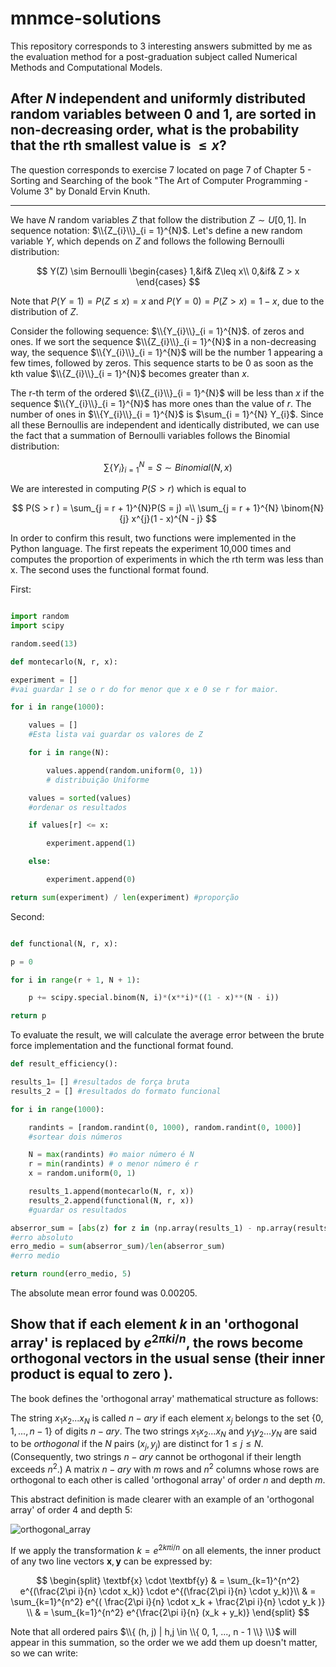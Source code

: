 # mnmce-solutions

This repository corresponds to 3 interesting answers submitted by me as the evaluation method for a post-graduation subject called Numerical Methods and Computational Models.

## After $N$ independent and uniformly distributed random variables between 0 and 1, are sorted in non-decreasing order, what is the probability that the rth smallest value is $\leq x$?

The question corresponds to exercise 7 located on page 7 of Chapter 5 - Sorting and Searching of the book "The Art of Computer Programming - Volume 3" by Donald Ervin Knuth.

-----

We have $N$ random variables $Z$ that follow the distribution $Z \sim U[0, 1]$. In sequence notation: $\\{Z_{i}\\}_{i = 1}^{N}$.
Let's define a new random variable $Y$, which depends on $Z$ and follows the following Bernoulli distribution:

$$
Y(Z) \sim Bernoulli 
\begin{cases}
1,&if& Z\leq x\\
0,&if& Z > x
\end{cases}
$$

Note that $P(Y = 1) = P(Z \leq x) = x$ and $P(Y = 0) = P(Z > x) = 1 - x$, due to the distribution of $Z$. 

Consider the following sequence: $\\{Y_{i}\\}_{i = 1}^{N}$. of zeros and ones. If we sort the sequence $\\{Z_{i}\\}_{i = 1}^{N}$ in a non-decreasing way, the sequence $\\{Y_{i}\\}_{i = 1}^{N}$ will be the number 1 appearing a few times, followed by zeros. This sequence starts to be 0 as soon as the kth value $\\{Z_{i}\\}_{i = 1}^{N}$ becomes greater than $x$.

The r-th term of the ordered $\\{Z_{i}\\}_{i = 1}^{N}$ will be less than $x$ if the sequence $\\{Y_{i}\\}_{i = 1}^{N}$ has more ones than the value of $r$. The number of ones in $\\{Y_{i}\\}_{i = 1}^{N}$ is $\sum_{i = 1}^{N} Y_{i}$.
Since all these Bernoullis are independent and identically distributed, we can use the fact that a summation of Bernoulli variables follows the Binomial distribution:

$$
\sum\{Y_{i}\}_{i = 1} ^{N} = S \sim Binomial(N, x)
$$


We are interested in computing $P(S > r )$ which is equal to

$$
P(S  > r ) = \sum_{j = r + 1}^{N}P(S = j) =\\
 \sum_{j = r + 1}^{N} \binom{N}{j} x^{j}(1 - x)^{N - j}
$$

In order to confirm this result, two functions were implemented in the Python language. The first repeats the experiment 10,000 times and computes the proportion of experiments in which the rth term was less than x. The second uses the functional format found.

First:

```python 

import random
import scipy

random.seed(13)

def montecarlo(N, r, x):

experiment = []
#vai guardar 1 se o r do for menor que x e 0 se r for maior.

for i in range(1000):

    values = []
    #Esta lista vai guardar os valores de Z

    for i in range(N):

        values.append(random.uniform(0, 1))
        # distribuição Uniforme

    values = sorted(values)
    #ordenar os resultados

    if values[r] <= x:

        experiment.append(1)

    else:

        experiment.append(0)

return sum(experiment) / len(experiment) #proporção

```

Second:

```python

def functional(N, r, x):

p = 0

for i in range(r + 1, N + 1):

    p += scipy.special.binom(N, i)*(x**i)*((1 - x)**(N - i))

return p
```

To evaluate the result, we will calculate the average error between the brute force implementation and the functional format found.

```python
def result_efficiency():

results_1= [] #resultados de força bruta
results_2 = [] #resultados do formato funcional

for i in range(1000):

    randints = [random.randint(0, 1000), random.randint(0, 1000)]
    #sortear dois números

    N = max(randints) #o maior número é N
    r = min(randints) # o menor número é r
    x = random.uniform(0, 1)

    results_1.append(montecarlo(N, r, x))
    results_2.append(functional(N, r, x))
    #guardar os resultados

abserror_sum = [abs(z) for z in (np.array(results_1) - np.array(results_2))]
#erro absoluto
erro_medio = sum(abserror_sum)/len(abserror_sum)
#erro medio

return round(erro_medio, 5)
```

The absolute mean error found was 0.00205.

## Show that if each element $k$ in an 'orthogonal array' is replaced by $e^{2 \pi k i / n}$, the rows become orthogonal vectors in the usual sense (their inner product is equal to zero ).

The book defines the 'orthogonal array' mathematical structure as follows:

The string $x_1 x_2 ... x_N$ is called $n-ary$ if each element $x_j$ belongs to the set $\{0, 1, ..., n - 1\}$ of digits $n-ary$. The two strings $x_1 x_2 ... x_N$ and $y_1 y_2 ... y_N$ are said to be $orthogonal$ if the $N$ pairs $(x_j,y_j)$ are distinct for $1 \leq j \leq N$. (Consequently, two strings $n-ary$ cannot be orthogonal if their length exceeds $n^2$.) A matrix $n-ary$ with $m$ rows and $n ^2$ columns whose rows are orthogonal to each other is called 'orthogonal array' of order $n$ and depth $m$.

This abstract definition is made clearer with an example of an 'orthogonal array' of order 4 and depth 5:

![orthogonal_array](http://prorum.com/?qa=blob&qa_blobid=662566948865177969)

If we apply the transformation $k = e^{2k\pi i / n}$ on all elements, the inner product of any two line vectors $\textbf{x}, \textbf{y}$ can be expressed by:

$$
\begin{split}
 \textbf{x} \cdot \textbf{y}  & = \sum_{k=1}^{n^2} e^{(\frac{2\pi i}{n} \cdot x_k)} \cdot  e^{(\frac{2\pi i}{n} \cdot y_k)}\\
& =  \sum_{k=1}^{n^2} e^{( \frac{2\pi i}{n} \cdot x_k + \frac{2\pi i}{n} \cdot y_k )} \\
& =  \sum_{k=1}^{n^2} e^{\frac{2\pi i}{n} (x_k + y_k)}
\end{split}
$$

Note that all ordered pairs $\\{ (h, j) | h,j \in \\{ 0, 1, ..., n - 1 \\} \\}$ will appear in this summation, so the order we we add them up doesn't matter, so we can write:
